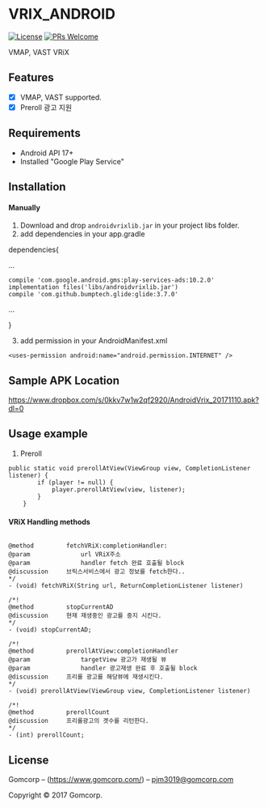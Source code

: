 # VRIX_ANDROID

[![License][license-image]][license-url]
[![PRs Welcome](https://img.shields.io/badge/PRs-welcome-brightgreen.svg?style=flat-square)](http://makeapullrequest.com)

VMAP, VAST VRiX

## Features

- [x] VMAP, VAST supported.
- [x] Preroll 광고 지원

## Requirements

- Android API 17+
- Installed "Google Play Service"

## Installation

#### Manually
1. Download and drop ```androidvrixlib.jar``` in your project libs folder.  
2. add dependencies in your app.gradle

dependencies{

...

    compile 'com.google.android.gms:play-services-ads:10.2.0'
    implementation files('libs/androidvrixlib.jar')
    compile 'com.github.bumptech.glide:glide:3.7.0'
...

}

3. add permission in your AndroidManifest.xml
```objc
<uses-permission android:name="android.permission.INTERNET" />
```

## Sample APK Location
https://www.dropbox.com/s/0kkv7w1w2qf2920/AndroidVrix_20171110.apk?dl=0

## Usage example


1. Preroll
```objc
public static void prerollAtView(ViewGroup view, CompletionListener listener) {
        if (player != null) {
            player.prerollAtView(view, listener);
        }
    }
```

#### VRiX Handling methods
```objc

@method			fetchVRiX:completionHandler:
@param				url VRiX주소
@param				handler fetch 완료 호출될 block
@discussion		브릭스서비스에서 광고 정보를 fetch한다..
*/
- (void) fetchVRiX(String url, ReturnCompletionListener listener)

/*!
@method			stopCurrentAD
@discussion		현재 재생중인 광고를 중지 시킨다.
*/
- (void) stopCurrentAD;

/*!
@method			prerollAtView:completionHandler
@param				targetView 광고가 재생될 뷰
@param				handler 광고재생 완료 후 호출될 block
@discussion		프리롤 광고를 해당뷰에 재생시킨다.
*/
- (void) prerollAtView(ViewGroup view, CompletionListener listener)

/*!
@method			prerollCount
@discussion		프리롤광고의 곗수를 리턴한다.
*/
- (int) prerollCount;

```
## License

Gomcorp – (https://www.gomcorp.com/) – pjm3019@gomcorp.com

Copyright © 2017 Gomcorp.

[license-image]: https://img.shields.io/badge/License-MIT-blue.svg
[license-url]: LICENSE
